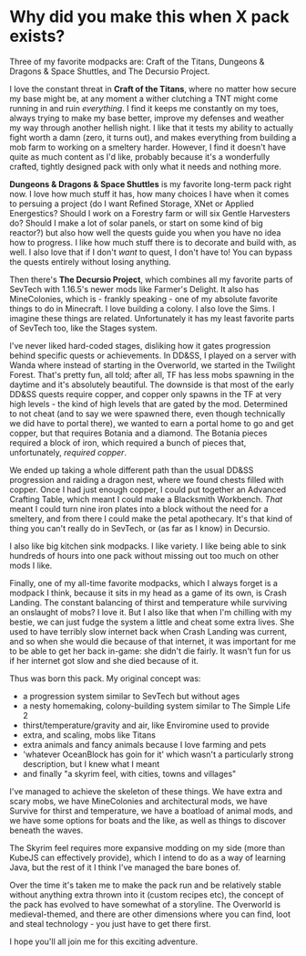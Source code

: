 # Why did you make this when X pack exists?

Three of my favorite modpacks are: Craft of the Titans, Dungeons & Dragons & Space Shuttles, and The Decursio Project. 

I love the constant threat in **Craft of the Titans**, where no matter how secure my base might be, at any moment a wither clutching a TNT might come running in and ruin *everything*. I find it keeps me constantly on my toes, always trying to make my base better, improve my defenses and weather my way through another hellish night. I like that it tests my ability to actually fight worth a damn (zero, it turns out), and makes everything from building a mob farm to working on a smeltery harder. However, I find it doesn't have quite as much content as I'd like, probably because it's a wonderfully crafted, tightly designed pack with only what it needs and nothing more. 

**Dungeons & Dragons & Space Shuttles** is my favorite long-term pack right now. I love how much stuff it has, how many choices I have when it comes to persuing a project (do I want Refined Storage, XNet or Applied Energestics? Should I work on a Forestry farm or will six Gentle Harvesters do? Should I make a lot of solar panels, or start on some kind of big reactor?) but also how well the quests guide you when you have no idea how to progress. I like how much stuff there is to decorate and build with, as well. I also love that if I don't *want* to quest, I don't have to! You can bypass the quests entirely without losing anything. 

Then there's **The Decursio Project**, which combines all my favorite parts of SevTech with 1.16.5's newer mods like Farmer's Delight. It also has MineColonies, which is - frankly speaking - one of my absolute favorite things to do in Minecraft. I love building a colony. I also love the Sims. I imagine these things are related. Unfortunately it has my least favorite parts of SevTech too, like the Stages system. 

I've never liked hard-coded stages, disliking how it gates progression behind specific quests or achievements. In DD&SS, I played on a server with Wanda where instead of starting in the Overworld, we started in the Twilight Forest. That's pretty fun, all told; after all, TF has less mobs spawning in the daytime and it's absolutely beautiful. The downside is that most of the early DD&SS quests require copper, and copper only spawns in the TF at very high levels - the kind of high levels that are gated by the mod. Determined to not cheat (and to say we were spawned there, even though technically we did have to portal there), we wanted to earn a portal home to go and get copper, but that requires Botania and a diamond. The Botania pieces required a block of iron, which required a bunch of pieces that, unfortunately, *required copper*. 

We ended up taking a whole different path than the usual DD&SS progression and raiding a dragon nest, where we found chests filled with copper. Once I had just enough copper, I could put together an Advanced Crafting Table, which meant I could make a Blacksmith Workbench. *That* meant I could turn nine iron plates into a block without the need for a smeltery, and from there I could make the petal apothecary. It's that kind of thing you can't really do in SevTech, or (as far as I know) in Decursio.

I also like big kitchen sink modpacks. I like variety. I like being able to sink hundreds of hours into one pack without missing out too much on other mods I like.

Finally, one of my all-time favorite modpacks, which I always forget is a modpack I think, because it sits in my head as a game of its own, is Crash Landing. The constant balancing of thirst and temperature while surviving an onslaught of mobs? I love it. But I also like that when I'm chilling with my bestie, we can just fudge the system a little and cheat some extra lives. She used to have terribly slow internet back when Crash Landing was current, and so when she would die because of that internet, it was important for me to be able to get her back in-game: she didn't die fairly. It wasn't fun for us if her internet got slow and she died because of it. 

Thus was born this pack. My original concept was:

- a progression system similar to SevTech but without ages
- a nesty homemaking, colony-building system similar to The Simple Life 2
- thirst/temperature/gravity and air, like Enviromine used to provide
- extra, and scaling, mobs like Titans
- extra animals and fancy animals because I love farming and pets
- 'whatever OceanBlock has goin for it' which wasn't a particularly strong description, but I knew what I meant
- and finally "a skyrim feel, with cities, towns and villages"

I've managed to achieve the skeleton of these things. We have extra and scary mobs, we have MineColonies and architectural mods, we have Survive for thirst and temperature, we have a boatload of animal mods, and we have some options for boats and the like, as well as things to discover beneath the waves. 

The Skyrim feel requires more expansive modding on my side (more than KubeJS can effectively provide), which I intend to do as a way of learning Java, but the rest of it I think I've managed the bare bones of.

Over the time it's taken me to make the pack run and be relatively stable without anything extra thrown into it (custom recipes etc), the concept of the pack has evolved to have somewhat of a storyline. The Overworld is medieval-themed, and there are other dimensions where you can find, loot and steal technology - you just have to get there first.

I hope you'll all join me for this exciting adventure. 

